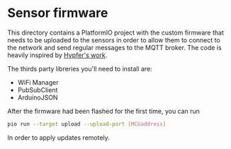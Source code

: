 # Sensor firmware

This directory contains a PlatformIO project with the custom firmware that needs to be uploaded to the sensors in order to allow them to connect to the network and send regular messages to the MQTT broker. The code is heavily inspired by [Hypfer's work](https://github.com/Hypfer/esp8266-vindriktning-particle-sensor).

The thirds party libreries you'll need to install are:

- WiFi Manager
- PubSubClient
- ArduinoJSON

After the firmware had been flashed for the first time, you can run

```bash
pio run --target upload --upload-port [MCUaddress]
```

In order to apply updates remotely.
